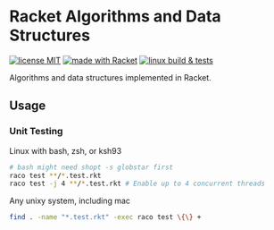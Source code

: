 # Racket Algorithms and Data Structures

[![license MIT][0]][1]
[![made with Racket][2]][3]
[![linux build & tests][4]][5]

Algorithms and data structures implemented in Racket.

## Usage

### Unit Testing

Linux with bash, zsh, or ksh93
```bash
# bash might need shopt -s globstar first
raco test **/*.test.rkt
raco test -j 4 **/*.test.rkt # Enable up to 4 concurrent threads
```

Any unixy system, including mac

```bash
find . -name "*.test.rkt" -exec raco test \{\} +
```

[0]: https://badgen.net/github/license/JCPedroza/algorithms-and-data-structures-ts
[1]: https://en.wikipedia.org/wiki/MIT_License
[2]: https://img.shields.io/badge/-Made%20with%20Racket-darkred?logo=racket
[3]: https://racket-lang.org
[4]: https://github.com/JCPedroza/algorithms-and-data-structures-rkt/actions/workflows/linux.yml/badge.svg
[5]: https://github.com/JCPedroza/algorithms-and-data-structures-rkt/actions/workflows/linux.yml
